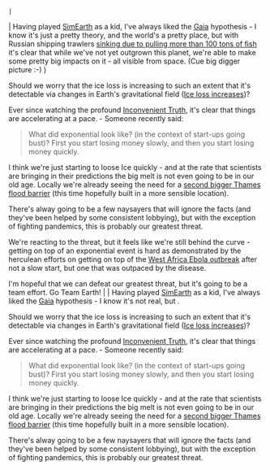                                                                                                                    |
| Having played <a href="http://en.wikipedia.org/wiki/SimEarth" target="_blank">SimEarth</a> as a kid, I've always liked the <a href="http://en.wikipedia.org/wiki/Gaia_hypothesis" target="_blank">Gaia</a> hypothesis - I know it's just a pretty theory, and the world's a pretty place, but with Russian shipping trawlers <a href="http://rt.com/news/246061-russian-trawler-far-east-sinks/" target="_blank">sinking due to pulling more than 100 tons of fish</a> it's clear that while we've not yet outgrown this planet, we're able to make some pretty big impacts on it - all visible from space. (Cue big digger picture :-) )

Should we worry that the ice loss is increasing to such an extent that it's detectable via changes in Earth's gravitational field (<a href="http://www.esa.int/Our_Activities/Observing_the_Earth/CryoSat/CryoSat_detects_sudden_ice_loss_in_Southern_Antarctic_Peninsula" target="_blank">Ice loss increases</a>)?

Ever since watching the profound <a href="http://www.imdb.com/title/tt0497116/" target="_blank">Inconvenient Truth</a>, it's clear that things are accelerating at a pace. - Someone recently said:

<blockquote>What did exponential look like? (in the context of start-ups going bust)?
First you start losing money slowly, and then you start losing money quickly.</blockquote>

I think we're just starting to loose Ice quickly - and at the rate that scientists are bringing in their predictions the big melt is not even going to be in our old age. Locally we're already seeing the need for a <a href="http://www.telegraph.co.uk/news/weather/10646439/The-Thames-Barrier-has-saved-London-but-is-it-time-for-TB2.html" target="_blank">second bigger Thames flood barrier</a> (this time hopefully built in a more sensible location).

There's alway going to be a few naysayers that will ignore the facts (and they've been helped by some consistent lobbying), but with the exception of fighting pandemics, this is probably our greatest threat.

We're reacting to the threat, but it feels like we're still behind the curve - getting on top of an exponential event is hard as demonstrated by the herculean efforts on getting on top of the <a href="http://en.wikipedia.org/wiki/Ebola_virus_epidemic_in_West_Africa" target="_blank">West Africa Ebola outbreak</a> after not a slow start, but one that was outpaced by the disease.

I'm hopeful that we can defeat our greatest threat, but it's going to be a team effort. Go Team Earth! |
| Having played <a href="http://en.wikipedia.org/wiki/SimEarth" target="_blank">SimEarth</a> as a kid, I've always liked the <a href="http://en.wikipedia.org/wiki/Gaia_hypothesis" target="_blank">Gaia</a> hypothesis - I know it's not real, but .

Should we worry that the ice loss is increasing to such an extent that it's detectable via changes in Earth's gravitational field (<a href="http://www.esa.int/Our_Activities/Observing_the_Earth/CryoSat/CryoSat_detects_sudden_ice_loss_in_Southern_Antarctic_Peninsula" target="_blank">Ice loss increases</a>)?

Ever since watching the profound <a href="http://www.imdb.com/title/tt0497116/" target="_blank">Inconvenient Truth</a>, it's clear that things are accelerating at a pace. - Someone recently said:

<blockquote>What did exponential look like? (in the context of start-ups going bust)?
First you start losing money slowly, and then you start losing money quickly.</blockquote>

I think we're just starting to loose Ice quickly - and at the rate that scientists are bringing in their predictions the big melt is not even going to be in our old age. Locally we're already seeing the need for a <a href="http://www.telegraph.co.uk/news/weather/10646439/The-Thames-Barrier-has-saved-London-but-is-it-time-for-TB2.html" target="_blank">second bigger Thames flood barrier</a> (this time hopefully built in a more sensible location).

There's alway going to be a few naysayers that will ignore the facts (and they've been helped by some consistent lobbying), but with the exception of fighting pandemics, this is probably our greatest threat.
